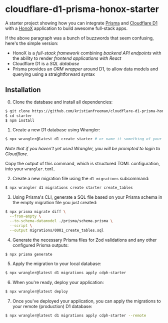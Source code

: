 # cloudflare-d1-prisma-honox-starter

A starter project showing how you can integrate [Prisma](https://www.prisma.io) and [Cloudflare D1](https://developers.cloudflare.com/d1) with a [HonoX](https://github.com/honojs/honox) application to build awesome full-stack apps.

If the above paragraph was a bunch of buzzwords that seem confusing, here's the simple version:

- HonoX is a _full-stack framework_ combining _backend API endpoints_ with the ability to render _frontend applications with React_
- Cloudflare D1 is a _SQL database_
- Prisma provides an _ORM wrapper_ around D1, to allow data models and querying using a straightforward syntax

## Installation

0. Clone the database and install all dependencies:

```sh
$ git clone https://github.com/kristianfreeman/cloudflare-d1-prisma-honox-starter starter
$ cd starter
$ npm install
```

1. Create a new D1 database using Wrangler:

```sh
$ npx wrangler@latest d1 create starter # or name it something of your choice
```

_Note that if you haven't yet used Wrangler, you will be prompted to login to Cloudflare._

Copy the output of this command, which is structured TOML configuration, into your `wrangler.toml`.

2. Create a new migration file using the `d1 migrations` subcommand:

```sh
$ npx wrangler d1 migrations create starter create_tables
```

3. Using Prisma's CLI, generate a SQL file based on your Prisma schema in the empty migration file you just created:

```sh
$ npx prisma migrate diff \
  --from-empty \
  --to-schema-datamodel ./prisma/schema.prisma \
  --script \
  --output migrations/0001_create_tables.sql
```

4. Generate the necessary Prisma files for Zod validations and any other configured Prisma outputs:

```sh
$ npx prisma generate
```

5. Apply the migration to your local database:

```sh
$ npx wrangler@latest d1 migrations apply cdph-starter
```

6. When you're ready, deploy your application:

```sh
$ npx wrangler@latest deploy
```

7. Once you've deployed your application, you can apply the migrations to your remote (production) D1 database:

```sh
$ npx wrangler@latest d1 migrations apply cdph-starter --remote
```
